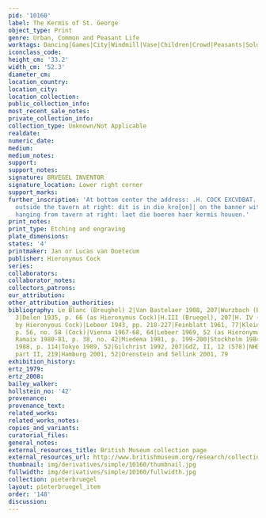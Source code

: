 ```yaml
---
pid: '10160'
label: The Kermis of St. George
object_type: Print
genre: Urban, Common and Peasant Life
worktags: Dancing|Games|City|Windmill|Vase|Children|Crowd|Peasants|Soldiers|Wagon
iconclass_code:
height_cm: '33.2'
width_cm: '52.3'
diameter_cm:
location_country:
location_city:
location_collection:
public_collection_info:
most_recent_sale_notes:
private_collection_info:
collection_type: Unknown/Not Applicable
realdate:
numeric_date:
medium:
medium_notes:
support:
support_notes:
signature: BRVEGEL INVENTOR
signature_location: Lower right corner
support_marks:
further_inscription: 'At bottom center the address: .H. COCK EXCVDBAT. On sign hanging
  outside the tavern at right: dit is in die kro[on]| on the banner with St George
  hanging from tavern at right: laet die boeren haer kermis houuen.'
print_notes:
print_type: Etching and engraving
plate_dimensions:
states: '4'
printmaker: Jan or Lucas van Doetecum
publisher: Hieronymus Cock
series:
collaborators:
collaborator_notes:
collectors_patrons:
our_attribution:
other_attribution_authorities:
bibliography: Le Blanc (Breughel) 2|Van Bastelaer 1908, 207|Wurzbach (Brueghel, Radierungen)
  3|Delen 1935, p. 66 (as Hieronymus Cock)|H.III (Bruegel), 207|H. IV (Cock) 264 (published
  by Hieronyous Cock)|Lebeer 1943, pp. 218-227|Feinblatt 1961, 77|Klein 1963, 22|Cas.,
  p. 56, no. 58 (Cock)|Vienna 1967-68, 64|Lebeer 1969, 52 (as Hieronymus Cock)|De
  Ramaix 1980-81, p. 38, no. 42|Miedema 1981, p. 199-200|Stockholm 1984-85, 68|Marijnissen
  1988, p. 114|Tokyo 1989, 52|Gilchrist 1992, 207|GdZ, II, 12 (578)|NHD (Doetecum)
  part II, 219|Hamburg 2001, 52|Orenstein and Sellink 2001, 79
exhibition_history:
ertz_1979:
ertz_2008:
bailey_walker:
hollstein_no: '42'
provenance:
provenance_text:
related_works:
related_works_notes:
copies_and_variants:
curatorial_files:
general_notes:
external_resources_title: British Museum collection page
external_resources_url: http://www.britishmuseum.org/research/collection_online/collection_object_details.aspx
thumbnail: img/derivatives/simple/10160/thumbnail.jpg
fullwidth: img/derivatives/simple/10160/fullwidth.jpg
collection: pieterbruegel
layout: pieterbruegel_item
order: '148'
discussion:
---
```


